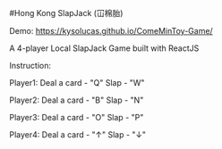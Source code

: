 #Hong Kong SlapJack (冚棉胎)

Demo: https://kysolucas.github.io/ComeMinToy-Game/

A 4-player Local SlapJack Game built with ReactJS

Instruction: 

Player1:
Deal a card - "Q"
Slap - "W"

Player2:
Deal a card - "B"
Slap - "N"

Player3:
Deal a card - "O"
Slap - "P"

Player4:
Deal a card - "↑"
Slap - "↓"

